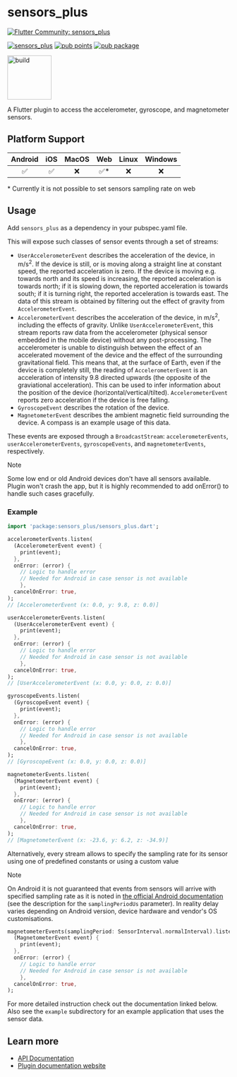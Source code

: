 # sensors_plus

[![Flutter Community: sensors_plus](https://fluttercommunity.dev/_github/header/sensors_plus)](https://github.com/fluttercommunity/community)

[![sensors_plus](https://github.com/fluttercommunity/plus_plugins/actions/workflows/sensors_plus.yaml/badge.svg)](https://github.com/fluttercommunity/plus_plugins/actions/workflows/sensors_plus.yaml)
[![pub points](https://img.shields.io/pub/points/sensors_plus?color=2E8B57&label=pub%20points)](https://pub.dev/packages/sensors_plus/score)
[![pub package](https://img.shields.io/pub/v/sensors_plus.svg)](https://pub.dev/packages/sensors_plus)

<a href="https://flutter.dev/docs/development/packages-and-plugins/favorites" target="_blank" rel="noreferrer noopener"><img src="../../../website/static/img/flutter-favorite-badge.png" width="100" alt="build"></a>

A Flutter plugin to access the accelerometer, gyroscope, and magnetometer
sensors.

## Platform Support

| Android |  iOS  | MacOS |  Web  | Linux | Windows |
| :-----: | :---: | :---: | :---: | :---: | :-----: |
|   ✅   |   ✅   |   ❌   |   ✅*  |   ❌    |    ❌   |

\* Currently it is not possible to set sensors sampling rate on web

## Usage

Add `sensors_plus` as a dependency in your pubspec.yaml file.

This will expose such classes of sensor events through a set of streams:

- `UserAccelerometerEvent` describes the acceleration of the device, in m/s<sup>2</sup>.
  If the device is still, or is moving along a straight line at constant speed,
  the reported acceleration is zero.
  If the device is moving e.g. towards north and its speed is increasing, the reported acceleration
  is towards north; if it is slowing down, the reported acceleration is towards south;
  if it is turning right, the reported acceleration is towards east.
  The data of this stream is obtained by filtering out the effect of gravity from `AccelerometerEvent`.
- `AccelerometerEvent` describes the acceleration of the device, in m/s<sup>2</sup>, including the
  effects of gravity. Unlike `UserAccelerometerEvent`, this stream reports raw data from
  the accelerometer (physical sensor embedded in the mobile device) without any post-processing.
  The accelerometer is unable to distinguish between the effect of an accelerated movement of the
  device and the effect of the surrounding gravitational field.
  This means that, at the surface of Earth, even if the device is completely still,
  the reading of `AccelerometerEvent` is an acceleration of intensity 9.8 directed upwards
  (the opposite of the graviational acceleration).
  This can be used to infer information about the position of the device (horizontal/vertical/tilted).
  `AccelerometerEvent` reports zero acceleration if the device is free falling.
- `GyroscopeEvent` describes the rotation of the device.
- `MagnetometerEvent` describes the ambient magnetic field surrounding the
  device. A compass is an example usage of this data.

These events are exposed through a `BroadcastStream`: `accelerometerEvents`,
`userAccelerometerEvents`, `gyroscopeEvents`, and `magnetometerEvents`,
respectively.

> [!NOTE]
>
> Some low end or old Android devices don't have all sensors available. Plugin won't crash the app,
> but it is highly recommended to add onError() to handle such cases gracefully.

### Example

```dart
import 'package:sensors_plus/sensors_plus.dart';

accelerometerEvents.listen(
  (AccelerometerEvent event) {
    print(event);
  },
  onError: (error) {
    // Logic to handle error
    // Needed for Android in case sensor is not available
    },
  cancelOnError: true,
);
// [AccelerometerEvent (x: 0.0, y: 9.8, z: 0.0)]

userAccelerometerEvents.listen(
  (UserAccelerometerEvent event) {
    print(event);
  },
  onError: (error) {
    // Logic to handle error
    // Needed for Android in case sensor is not available
    },
  cancelOnError: true,
);
// [UserAccelerometerEvent (x: 0.0, y: 0.0, z: 0.0)]

gyroscopeEvents.listen(
  (GyroscopeEvent event) {
    print(event);
  },
  onError: (error) {
    // Logic to handle error
    // Needed for Android in case sensor is not available
    },
  cancelOnError: true,
);
// [GyroscopeEvent (x: 0.0, y: 0.0, z: 0.0)]

magnetometerEvents.listen(
  (MagnetometerEvent event) {
    print(event);
  },
  onError: (error) {
    // Logic to handle error
    // Needed for Android in case sensor is not available
    },
  cancelOnError: true,
);
// [MagnetometerEvent (x: -23.6, y: 6.2, z: -34.9)]
```

Alternatively, every stream allows to specify the sampling rate for its sensor using one of predefined constants or using a custom value

> [!NOTE]
>
> On Android it is not guaranteed that events from sensors will arrive with specified sampling rate as it is noted in [the official Android documentation](https://developer.android.com/reference/android/hardware/SensorManager.html#registerListener(android.hardware.SensorEventListener,%20android.hardware.Sensor,%20int)) (see the description for the `samplingPeriodUs` parameter). In reality delay varies depending on Android version, device hardware and vendor's OS customisations.


```dart
magnetometerEvents(samplingPeriod: SensorInterval.normalInterval).listen(
  (MagnetometerEvent event) {
    print(event);
  },
  onError: (error) {
    // Logic to handle error
    // Needed for Android in case sensor is not available
    },
  cancelOnError: true,
);
```

For more detailed instruction check out the documentation linked below.
Also see the `example` subdirectory for an example application that uses the
sensor data.

## Learn more

- [API Documentation](https://pub.dev/documentation/sensors_plus/latest/sensors_plus/sensors_plus-library.html)
- [Plugin documentation website](https://plus.fluttercommunity.dev/docs/sensors_plus/overview)
